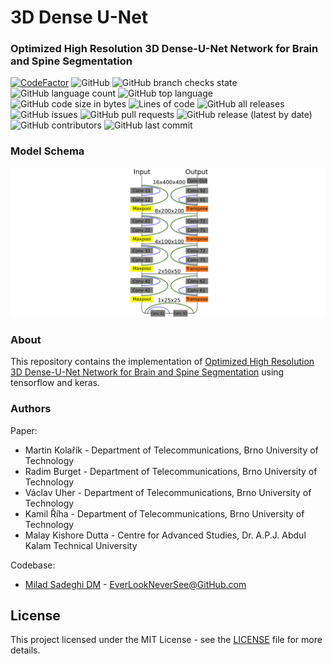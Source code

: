# 3D Dense U-Net
### Optimized High Resolution 3D Dense-U-Net Network for Brain and Spine Segmentation


[![CodeFactor](https://www.codefactor.io/repository/github/everlookneversee/3d_dense-u-net/badge)](https://www.codefactor.io/repository/github/everlookneversee/3d_dense-u-net)
![GitHub](https://img.shields.io/github/license/EverLookNeverSee/3D_Dense-U-Net)
![GitHub branch checks state](https://img.shields.io/github/checks-status/EverLookNeverSee/3D_Dense-U-Net/main)
![GitHub language count](https://img.shields.io/github/languages/count/EverLookNeverSee/3D_Dense-U-Net)
![GitHub top language](https://img.shields.io/github/languages/top/EverLookNeverSee/3D_Dense-U-Net)
![GitHub code size in bytes](https://img.shields.io/github/languages/code-size/EverLookNeverSee/3D_Dense-U-Net)
![Lines of code](https://img.shields.io/tokei/lines/github/EverLookNeverSee/3D_Dense-U-Net)
![GitHub all releases](https://img.shields.io/github/downloads/EverLookNeverSee/3D_Dense-U-Net/total)
![GitHub issues](https://img.shields.io/github/issues-raw/EverLookNeverSee/3D_Dense-U-Net)
![GitHub pull requests](https://img.shields.io/github/issues-pr-raw/EverLookNeverSee/3D_Dense-U-Net)
![GitHub release (latest by date)](https://img.shields.io/github/v/release/EverLookNeverSee/3D_Dense-U-Net)
![GitHub contributors](https://img.shields.io/github/contributors/EverLookNeverSee/3D_Dense-U-Net)
![GitHub last commit](https://img.shields.io/github/last-commit/EverLookNeverSee/3D_Dense-U-Net)


### Model Schema
![](Data/3D%20Dense%20U-Net.png)


### About
This repository contains the implementation of [Optimized High Resolution 3D Dense-U-Net Network for Brain and Spine Segmentation](https://www.mdpi.com/2076-3417/9/3/404)
using tensorflow and keras.


### Authors
Paper:
* Martin Kolařík - Department of Telecommunications, Brno University of Technology
* Radim Burget - Department of Telecommunications, Brno University of Technology
* Václav Uher - Department of Telecommunications, Brno University of Technology
* Kamil Říha - Department of Telecommunications, Brno University of Technology
* Malay Kishore Dutta - Centre for Advanced Studies, Dr. A.P.J. Abdul Kalam Technical University

Codebase:
* [Milad Sadeghi DM](https://elns.ir) - EverLookNeverSee@GitHub.com


## License
This project licensed under the MIT License - see the [LICENSE](LICENSE) file for more details.

